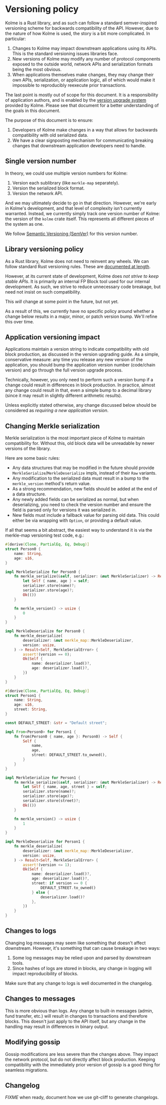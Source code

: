 # Versioning policy

<!-- toc -->

Kolme is a Rust library, and as such can follow a standard semver-inspired versioning scheme for backwards compatibility of the API. However, due to the nature of how Kolme is used, the story is a bit more complicated. In particular:

1. Changes to Kolme may impact downstream applications using its APIs. This is the standard versioning issues libraries face.
2. New versions of Kolme may modify any number of protocol components exposed to the outside world, network APIs and serialization formats being the most obvious.
3. When applications themselves make changes, they may change their own APIs, serialization, or application logic, all of which would make it impossible to reproducibly reexecute prior transactions.

The last point is mostly out of scope for this document. It is a responsibility of application authors, and is enabled by the [version upgrade system](../technical/version-upgrades.md) provided by Kolme. Please see that document for a better understanding of the goals in this document.

The purpose of this document is to ensure:

1. Developers of Kolme make changes in a way that allows for backwards compatibility with old serialized data.
2. We have a clear signposting mechanism for communicating breaking changes that downstream application developers need to handle.

## Single version number

In theory, we could use multiple version numbers for Kolme:

1. Version each sublibrary (like `merkle-map` separately).
2. Version the serialized block format.
3. Version the network API.

And we may ultimately decide to go in that direction. However, we're early in Kolme's development, and that level of complexity isn't currently warranted. Instead, we currently simply track one version number of Kolme: the version of the `kolme` crate itself. This represents all different pieces of the system as one.

We follow [Semantic Versioning (SemVer)](https://semver.org/) for this version number.

## Library versioning policy

As a Rust library, Kolme does not need to reinvent any wheels. We can follow standard Rust versioning rules. These are [documented at length](https://doc.rust-lang.org/cargo/reference/semver.html).

However, at its current state of development, Kolme does _not strive to keep stable APIs_. It is primarily an internal FP Block tool used for our internal development. As such, we strive to reduce unnecessary code breakage, but need not insist on such compatibility.

This _will_ change at some point in the future, but not yet.

As a result of this, we currently have no specific policy around whether a change below results in a major, minor, or patch version bump. We'll refine this over time.

## Application versioning impact

Applications maintain a version string to indicate compatibility with old block production, as discussed in the version upgrading guide. As a simple, conservative measure: any time you release any new version of the application, you should bump the application version number (code/chain version) and go through the full version upgrade process.

Technically, however, you only need to perform such a version bump if a change could result in differences in block production. In practice, almost any change could result in that, even a simple bump to a decimal library (since it may result in slightly different arithmetic results).

Unless explicitly stated otherwise, any change discussed below should be considered as _requiring a new application version_.

## Changing Merkle serialization

Merkle serialization is the most important piece of Kolme to maintain compatibility for. Without this, old block data will be unreadable by newer versions of the library.

Here are some basic rules:

* Any data structures that may be modified in the future should provide `MerkleSerialize`/`MerkleDeserialize` impls, instead of their `Raw` variants.
* Any modification to the serialized data must result in a bump to the `merkle_version` method's return value.
* As a strong recommendation, new fields should be added at the end of a data structure.
* Any newly added fields can be serialized as normal, but when deserializing, you need to check the version number and ensure the field is parsed only for versions it was serialized in.
* New fields must include a fallback value for parsing old data. This could either be via wrapping with `Option`, or providing a default value.

If all that seems a bit abstract, the easiest way to understand it is via the merkle-map versioning test code, e.g.:

```rust
#[derive(Clone, PartialEq, Eq, Debug)]
struct Person0 {
    name: String,
    age: u16,
}

impl MerkleSerialize for Person0 {
    fn merkle_serialize(&self, serializer: &mut MerkleSerializer) -> Result<(), MerkleSerialError> {
        let Self { name, age } = self;
        serializer.store(name)?;
        serializer.store(age)?;
        Ok(())
    }

    fn merkle_version() -> usize {
        0
    }
}

impl MerkleDeserialize for Person0 {
    fn merkle_deserialize(
        deserializer: &mut merkle_map::MerkleDeserializer,
        version: usize,
    ) -> Result<Self, MerkleSerialError> {
        assert!(version == 0);
        Ok(Self {
            name: deserializer.load()?,
            age: deserializer.load()?,
        })
    }
}

#[derive(Clone, PartialEq, Eq, Debug)]
struct Person1 {
    name: String,
    age: u16,
    street: String,
}

const DEFAULT_STREET: &str = "Default street";

impl From<Person0> for Person1 {
    fn from(Person0 { name, age }: Person0) -> Self {
        Self {
            name,
            age,
            street: DEFAULT_STREET.to_owned(),
        }
    }
}

impl MerkleSerialize for Person1 {
    fn merkle_serialize(&self, serializer: &mut MerkleSerializer) -> Result<(), MerkleSerialError> {
        let Self { name, age, street } = self;
        serializer.store(name)?;
        serializer.store(age)?;
        serializer.store(street)?;
        Ok(())
    }

    fn merkle_version() -> usize {
        1
    }
}

impl MerkleDeserialize for Person1 {
    fn merkle_deserialize(
        deserializer: &mut merkle_map::MerkleDeserializer,
        version: usize,
    ) -> Result<Self, MerkleSerialError> {
        assert!(version <= 1);
        Ok(Self {
            name: deserializer.load()?,
            age: deserializer.load()?,
            street: if version == 0 {
                DEFAULT_STREET.to_owned()
            } else {
                deserializer.load()?
            },
        })
    }
}
```

## Changes to logs

Changing log messages may seem like something that doesn't affect downstream. However, it's something that can cause breakage in two ways:

1. Some log messages may be relied upon and parsed by downstream tools.
2. Since hashes of logs are stored in blocks, any change in logging will impact reproducibility of blocks.

Make sure that any change to logs is well documented in the changelog.

## Changes to messages

This is more obvious than logs. Any change to built-in messages (admin, fund transfer, etc.) will result in changes to transactions and therefore blocks. This doesn't just apply to the API itself, but any change in the handling may result in differences in binary output.

## Modifying gossip

Gossip modifications are less severe than the changes above. They impact the network protocol, but do not directly affect block production. Keeping compatibility with the immediately prior version of gossip is a good thing for seamless migrations.

## Changelog

*FIXME* when ready, document how we use git-cliff to generate changelogs.
